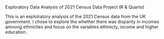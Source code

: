 Exploratory Data Analysis of 2021 Census Data Project (R &amp; Quarto) 

This is an explolratory analysis of the 2021 Census data from the UK government. I chose to explore the whether there was disparity in incomes amnong ethnicites and focus on the variables ethinicty, income and higher education. 
